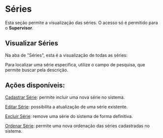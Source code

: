 # Séries
Esta seção permite a visualização das séries. O acesso só é permitido para o **Supervisor**.

## Visualizar Séries

Na aba de "Séries", esta é a visualização de todas as séries: 
<!-- colocar imagem -->

Para localizar uma série específica, utilize o campo de pesquisa, que permite buscar pela descrição.

## Ações disponíveis:

[Cadastrar Série](./cadastrar-serie.md): permite incluir uma nova série no sistema.

[Editar Série](./editar-serie.md): possibilita a atualização de uma série existente.

[Excluir Série](./excluir-serie.md): remove uma série do sistema de forma definitiva.

[Ordenar Série](./ordenar-series.md): permite uma nova ordenação das séries cadastradas no sistema.